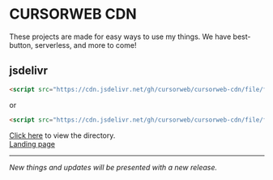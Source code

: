 # CURSORWEB CDN

These projects are made for easy ways to use my things. We have best-button, serverless, and more to come!

## jsdelivr
```html
<script src="https://cdn.jsdelivr.net/gh/cursorweb/cursorweb-cdn/file/file.min.js"></script>
```
or
```html
<script src="https://cdn.jsdelivr.net/gh/cursorweb/cursorweb-cdn/file/file.js"></script>
```
[Click here](https://cdn.jsdelivr.net/gh/cursorweb/cursorweb-cdn/) to view the directory.  
[Landing page](https://www.jsdelivr.com/package/gh/cursorweb/cursorweb-cdn) 

***

*New things and updates will be presented with a new release.*
